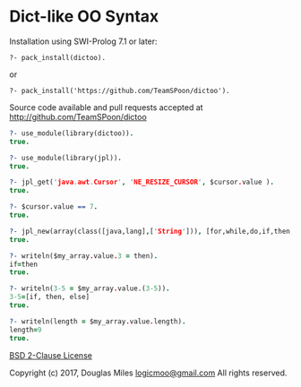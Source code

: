 # Dict-like OO Syntax


Installation using SWI-Prolog 7.1 or later:

    ?- pack_install(dictoo).

  or

    ?- pack_install('https://github.com/TeamSPoon/dictoo'). 



Source code available and pull requests accepted at
http://github.com/TeamSPoon/dictoo

```prolog
?- use_module(library(dictoo)).
true.

?- use_module(library(jpl)).
true.

?- jpl_get('java.awt.Cursor', 'NE_RESIZE_CURSOR', $cursor.value ).
true.

?- $cursor.value == 7.
true.

?- jpl_new(array(class([java,lang],['String'])), [for,while,do,if,then,else,try,catch,finally], $my_array.value).
true.

?- writeln($my_array.value.3 = then).
if=then
true.

?- writeln(3-5 = $my_array.value.(3-5)).
3-5=[if, then, else]
true.

?- writeln(length = $my_array.value.length).
length=9
true.


```



[BSD 2-Clause License](LICENSE.md)

Copyright (c) 2017, 
Douglas Miles <logicmoo@gmail.com>
All rights reserved.


